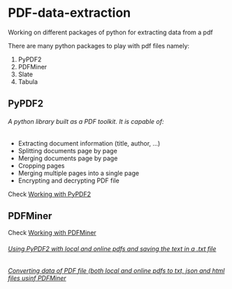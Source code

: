 # PDF-data-extraction
Working on different packages of python for extracting data from a pdf

There are many python packages to play with pdf files namely:
1. PyPDF2
2. PDFMiner
3. Slate
4. Tabula

## PyPDF2
###### A python library built as a PDF toolkit. It is capable of:
- Extracting document information (title, author, …)
- Splitting documents page by page
- Merging documents page by page
- Cropping pages
- Merging multiple pages into a single page
- Encrypting and decrypting PDF file

Check [Working with PyPDF2](https://github.com/nikipr1999/PDF-data-extraction/blob/master/PyPDF2.ipynb)

## PDFMiner
Check [Working with PDFMiner](https://github.com/nikipr1999/PDF-data-extraction/blob/master/PDFMiner.ipynb)

###### [Using PyPDF2 with local and online pdfs and saving the text in a .txt file](https://github.com/nikipr1999/PDF-data-extraction/blob/master/data-extracter-utility/pypdf2.py)

###### [Converting data of PDF file (both local and online pdfs to txt, json and html files usinf PDFMiner](https://github.com/nikipr1999/PDF-data-extraction/blob/master/data-extracter-utility/pdfminer_work3.py)

